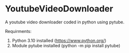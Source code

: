# YoutubeVideoDownloader
A youtube video downloader coded in python using pytube.

Requirments:
  1) Python 3.10 installed (https://www.python.org/)
  2) Module pytube installed (python -m pip install pytube)
